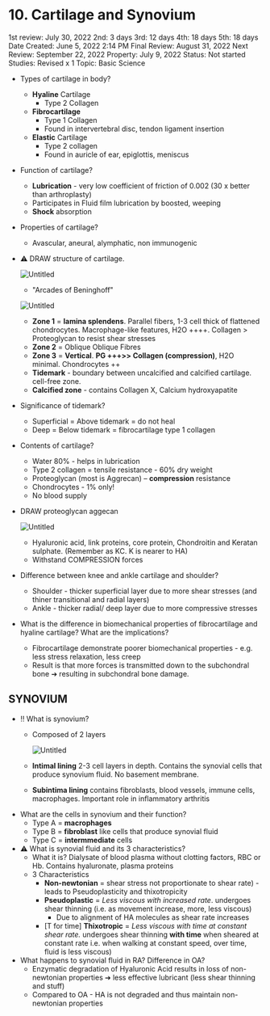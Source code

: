 # 10. Cartilage and Synovium

1st review: July 30, 2022
2nd: 3 days
3rd: 12 days
4th: 18 days
5th: 18 days
Date Created: June 5, 2022 2:14 PM
Final Review: August 31, 2022
Next Review: September 22, 2022
Property: July 9, 2022
Status: Not started
Studies: Revised x 1
Topic: Basic Science

- Types of cartilage in body?
    - **Hyaline** Cartilage
        - Type 2 Collagen
    - **Fibrocartilage**
        - Type 1 Collagen
        - Found in intervertebral disc, tendon ligament insertion
    - **Elastic** Cartilage
        - Type 2 collagen
        - Found in auricle of ear, epiglottis, meniscus
- Function of cartilage?
    - **Lubrication** - very low coefficient of friction of 0.002 (30 x better than arthroplasty)
    - Participates in Fluid film lubrication by boosted, weeping
    - **Shock** absorption
- Properties of cartilage?
    - Avascular, aneural, alymphatic, non immunogenic
- ⚠️ DRAW structure of cartilage.
    
    ![Untitled](10%20Cartilage%20and%20Synovium%20b1138ae7b548488691317ec60648aed2/Untitled.png)
    
    - "Arcades of Beninghoff"
    
    ![Untitled](10%20Cartilage%20and%20Synovium%20b1138ae7b548488691317ec60648aed2/Untitled%201.png)
    
    - **Zone 1** = **lamina splendens**. Parallel fibers, 1-3 cell thick of flattened chondrocytes. Macrophage-like features, H2O ++++. Collagen > Proteoglycan to resist shear stresses
    - **Zone 2** = Oblique Oblique Fibres
    - **Zone 3** = **Vertical**. **PG +++>> Collagen (compression)**, H2O minimal. Chondrocytes ++
    - **Tidemark** - boundary between uncalcified and calcified cartilage. cell-free zone.
    - **Calcified zone** - contains Collagen X, Calcium hydroxyapatite
- Significance of tidemark?
    - Superficial = Above tidemark = do not heal
    - Deep = Below tidemark = fibrocartilage type 1 collagen
- Contents of cartilage?
    - Water 80% - helps in lubrication
    - Type 2 collagen = tensile resistance - 60% dry weight
    - Proteoglycan (most is Aggrecan) – **compression** resistance
    - Chondrocytes - 1% only!
    - No blood supply
- DRAW proteoglycan aggecan
    
    ![Untitled](10%20Cartilage%20and%20Synovium%20b1138ae7b548488691317ec60648aed2/Untitled%202.png)
    
    - Hyaluronic acid, link proteins, core protein, Chondroitin and Keratan sulphate. (Remember as KC. K is nearer to HA)
    - Withstand COMPRESSION forces
- Difference between knee and ankle cartilage and shoulder?
    - Shoulder - thicker superficial layer due to more shear stresses (and thiner transitional and radial layers)
    - Ankle - thicker radial/ deep layer due to more compressive stresses
- What is the difference in biomechanical properties of fibrocartilage and hyaline cartilage? What are the implications?
    - Fibrocartilage demonstrate poorer biomechanical properties - e.g. less stress relaxation, less creep
    - Result is that more forces is transmitted down to the subchondral bone ➔ resulting in subchondral bone damage.

## SYNOVIUM

- ‼️ What is synovium?
    - Composed of 2 layers
        
        ![Untitled](10%20Cartilage%20and%20Synovium%20b1138ae7b548488691317ec60648aed2/Untitled%203.png)
        
    - **Intimal lining** 2-3 cell layers in depth. Contains the synovial cells that produce synovium fluid. No basement membrane.
    - **Subintima lining** contains fibroblasts, blood vessels, immune cells, macrophages. Important role in inflammatory arthritis
- What are the cells in synovium and their function?
    - Type A = **macrophages**
    - Type B = **fibroblast** like cells that produce synovial fluid
    - Type C = **intermmediate** cells
- ⚠️ What is synovial fluid and its 3 characteristics?
    - What it is? Dialysate of blood plasma  without clotting factors, RBC or Hb. Contains hyaluronate, plasma proteins
    - 3 Characteristics
        - **Non-newtonian** = shear stress not proportionate to shear rate) - leads to Pseudoplasticity and thixotropicity
        - **Pseudoplastic** = *Less viscous with increased rate*. undergoes shear thinning (i.e. as movement increase, more, less viscous)
            - Due to alignment of HA molecules as shear rate increases
        - [T for time] **Thixotropic** = *Less viscous with time at constant shear rate.* undergoes shear thinning **with time** when sheared at constant rate i.e. when walking at constant speed, over time, fluid is less viscous)
- What happens to synovial fluid in RA? Difference in OA?
    - Enzymatic degradation of Hyaluronic Acid results in loss of non-newtonian properties ➔ less effective lubricant (less shear thinning and stuff)
    - Compared to OA - HA is not degraded and thus maintain non-newtonian properties